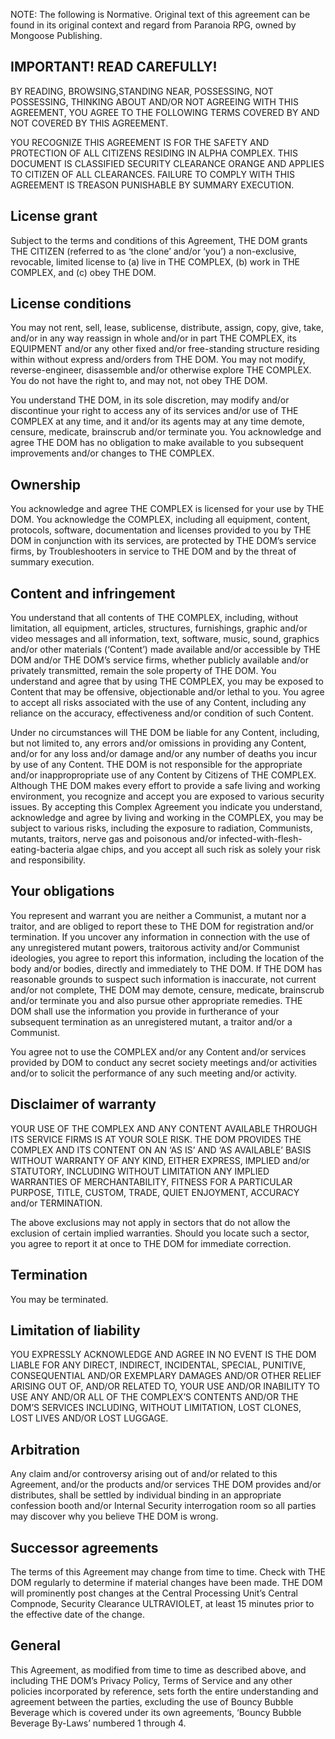 NOTE: The following is Normative. Original text of this agreement can be found in its original context and regard from Paranoia RPG, owned by Mongoose Publishing.
 
## IMPORTANT! READ CAREFULLY!BY READING, BROWSING,STANDING NEAR, POSSESSING, NOT POSSESSING, THINKING ABOUT AND/OR NOT AGREEING WITH THIS AGREEMENT, YOU AGREE TO THE FOLLOWING TERMS COVERED BY AND NOT COVERED BY THIS AGREEMENT.
YOU RECOGNIZE THIS AGREEMENT IS FOR THE SAFETY AND PROTECTION OF ALL CITIZENS RESIDING IN ALPHA COMPLEX. THIS DOCUMENT IS CLASSIFIED SECURITY CLEARANCE ORANGE AND APPLIES TO CITIZEN OF ALL CLEARANCES. FAILURE TO COMPLY WITH THIS AGREEMENT IS TREASON PUNISHABLE BY SUMMARY EXECUTION.## License grantSubject to the terms and conditions of this Agreement, THE DOM grants THE CITIZEN (referred to as ‘the clone’ and/or ‘you’) a non-exclusive, revocable, limited license to 
(a) live in THE COMPLEX, 
(b) work in THE COMPLEX, and 
(c) obey THE DOM.## License conditionsYou may not rent, sell, lease, sublicense, distribute, assign, copy, give, take, and/or in any way reassign in whole and/or in part THE COMPLEX, its EQUIPMENT and/or any other fixed and/or free-standing structure residing within without express and/orders from THE DOM. You may not modify, reverse-engineer, disassemble and/or otherwise explore THE COMPLEX. You do not have the right to, and may not, not obey THE DOM.
You understand THE DOM, in its sole discretion, may modify and/or discontinue your right to access any of its services and/or use of THE COMPLEX at any time, and it and/or its agents may at any time demote, censure, medicate, brainscrub and/or terminate you. You acknowledge and agree THE DOM has no obligation to make available to you subsequent improvements and/or changes to THE COMPLEX.
## OwnershipYou acknowledge and agree THE COMPLEX is licensed for your use by THE DOM. Youacknowledge the COMPLEX, including all equipment, content, protocols, software, documentation and licenses provided to you by THE DOM in conjunction with its services, are protected by THE DOM’s service firms, by Troubleshooters in service to THE DOM and by the threat of summary execution.## Content and infringementYou understand that all contents of THE COMPLEX, including, without limitation, all equipment, articles, structures, furnishings, graphic and/or video messages and all information, text, software, music, sound, graphics and/or other materials (‘Content’) made available and/or accessible by THE DOM and/or THE DOM’s service firms, whether publicly available and/or privately transmitted, remain the sole property of THE DOM. You understand and agree that by using THE COMPLEX, you may be exposed to Content that may be offensive, objectionable and/or lethal to you. You agree to accept all risks associated with the use of any Content, including any reliance on the accuracy, effectiveness and/or condition of such Content. 
Under no circumstances will THE DOM be liable for any Content, including, but not limited to, any errors and/or omissions in providing any Content, and/or for any loss and/or damage and/or any number of deaths you incur by use of any Content. THE DOM is not responsible for the appropriate and/or inappropropriate use of any Content by Citizens of THE COMPLEX. Although THE DOM makes every effort to provide a safe living and working environment, you recognize and accept you are exposed to various security issues. By accepting this Complex Agreement you indicate you understand, acknowledge and agree by living and working in the COMPLEX, you may be subject to various risks, including the exposure to radiation, Communists, mutants, traitors, nerve gas and poisonous and/or infected-with-flesh-eating-bacteria algae chips, and you accept all such risk as solely your risk and responsibility.## Your obligationsYou represent and warrant you are neither a Communist, a mutant nor a traitor, and are obliged to report these to THE DOM for registration and/or termination. If you uncover any information in connection with the use of any unregistered mutant powers, traitorous activity and/or Communist ideologies, you agree to report this information, including thelocation of the body and/or bodies, directly and immediately to THE DOM. If THE DOM has reasonable grounds to suspect such information is inaccurate, not current and/or not complete, THE DOM may demote, censure, medicate, brainscrub and/or terminate you and also pursue other appropriate remedies. THE DOM shall use the information you provide in furtherance of your subsequent termination as an unregistered mutant, a traitor and/or a Communist.
You agree not to use the COMPLEX and/or any Content and/or services provided by DOM to conduct any secret society meetings and/or activities and/or to solicit the performance of any such meeting and/or activity.
## Disclaimer of warrantyYOUR USE OF THE COMPLEX AND ANY CONTENT AVAILABLE THROUGH ITS SERVICE FIRMS IS AT YOUR SOLE RISK. THE DOM PROVIDES THE COMPLEX AND ITS CONTENT ON AN ‘AS IS’ AND ‘AS AVAILABLE’ BASIS WITHOUT WARRANTY OF ANY KIND, EITHER EXPRESS, IMPLIED and/or STATUTORY,INCLUDING WITHOUT LIMITATION ANY IMPLIED WARRANTIES OF MERCHANTABILITY, FITNESS FOR A PARTICULAR PURPOSE, TITLE, CUSTOM, TRADE, QUIET ENJOYMENT, ACCURACY and/or TERMINATION.
The above exclusions may not apply in sectors that do not allow the exclusion of certain implied warranties. Should you locate such a sector, you agree to report it at once to THE DOM for immediate correction.
## TerminationYou may be terminated.
## Limitation of liabilityYOU EXPRESSLY ACKNOWLEDGE AND AGREE IN NO EVENT IS THE DOM LIABLE FOR ANY DIRECT, INDIRECT, INCIDENTAL, SPECIAL, PUNITIVE, CONSEQUENTIAL AND/OR EXEMPLARY DAMAGES AND/OR OTHER RELIEF ARISING OUT OF, AND/OR RELATED TO, YOUR USE AND/OR INABILITY TO USE ANY AND/OR ALL OF THE COMPLEX’S CONTENTS AND/OR THE DOM’S SERVICES INCLUDING, WITHOUT LIMITATION, LOST CLONES, LOST LIVES AND/OR LOST LUGGAGE.
## ArbitrationAny claim and/or controversy arising out of and/or related to this Agreement, and/or the products and/or services THE DOM provides and/or distributes, shall be settled by individual binding in an appropriate confession booth and/or Internal Security interrogation room so all parties may discover why you believe THE DOM is wrong.
## Successor agreementsThe terms of this Agreement may change from time to time. Check with THE DOM regularly to determine if material changes have been made. THE DOM will prominently post changes at the Central Processing Unit’s Central Compnode, Security Clearance ULTRAVIOLET, at least 15 minutes prior to the effective date of the change.
## GeneralThis Agreement, as modified from time to time as described above, and including THE DOM’s Privacy Policy, Terms of Service and any other policies incorporated by reference, sets forth the entire understanding and agreement between the parties, excluding the use of Bouncy Bubble Beverage which is covered under its own agreements, ‘Bouncy Bubble Beverage By-Laws’ numbered 1 through 4.

